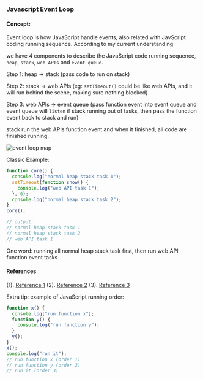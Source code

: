### Javascript Event Loop

#### Concept:

Event loop is how JavaScript handle events, also related with JavScript coding running sequence. According to my current understanding:

we have 4 components to describe the JavaScript code running sequence, `heap`, `stack`, `web APIs` and `event queue`.

Step 1: heap -> stack (pass code to run on stack)

Step 2: stack -> web APIs (eg: `setTimeout()` could be like web APIs, and it will run behind the scene, making sure nothing blocked)

Step 3: web APIs -> event queue (pass function event into event queue and event queue will `listen` if stack running out of tasks, then pass the function event back to stack and run)

stack run the web APIs function event and when it finished, all code are finished running.

![event loop map](https://res.cloudinary.com/dameng/image/upload/v1651318003/tipify/event-loop.png)

Classic Example:

```js
function core() {
  console.log("normal heap stack task 1");
  setTimeout(function show() {
    console.log("web API task 1");
  }, 0);
  console.log("normal heap stack task 2");
}
core();

// output:
// normal heap stack task 1
// normal heap stack task 2
// web API task 1
```

One word: running all normal heap stack task first, then run web API function event tasks

#### References

(1). <a href="https://www.youtube.com/watch?v=8aGhZQkoFbQ" target="_blank">Reference 1</a>
(2). <a href="https://www.youtube.com/watch?v=XzXIMZMN9k4" target="_blank">Reference 2</a>
(3). <a href="https://developer.mozilla.org/en-US/docs/Web/JavaScript/EventLoop" target="_blank">Reference 3</a>

Extra tip: example of JavaScript running order:

```js
function x() {
  console.log("run function x");
  function y() {
    console.log("run function y");
  }
  y();
}
x();
console.log("run it");
// run function x (order 1)
// run function y (order 2)
// run it (order 3)
```
